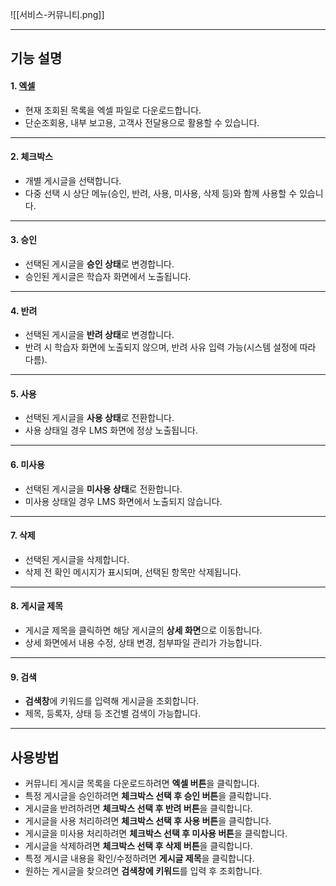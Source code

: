 
![[서비스-커뮤니티.png]]

***

## 기능 설명

#### 1. [엑셀](엑셀.md)
- 현재 조회된 목록을 엑셀 파일로 다운로드합니다.  
- 단순조회용, 내부 보고용, 고객사 전달용으로 활용할 수 있습니다.  

***

#### 2. 체크박스
- 개별 게시글을 선택합니다.  
- 다중 선택 시 상단 메뉴(승인, 반려, 사용, 미사용, 삭제 등)와 함께 사용할 수 있습니다.  

***

#### 3. 승인
- 선택된 게시글을 **승인 상태**로 변경합니다.  
- 승인된 게시글은 학습자 화면에서 노출됩니다.  

***

#### 4. 반려
- 선택된 게시글을 **반려 상태**로 변경합니다.  
- 반려 시 학습자 화면에 노출되지 않으며, 반려 사유 입력 가능(시스템 설정에 따라 다름).  

***

#### 5. 사용
- 선택된 게시글을 **사용 상태**로 전환합니다.  
- 사용 상태일 경우 LMS 화면에 정상 노출됩니다.  

***

#### 6. 미사용
- 선택된 게시글을 **미사용 상태**로 전환합니다.  
- 미사용 상태일 경우 LMS 화면에서 노출되지 않습니다.  

***

#### 7. 삭제
- 선택된 게시글을 삭제합니다.  
- 삭제 전 확인 메시지가 표시되며, 선택된 항목만 삭제됩니다.  

***

#### 8. 게시글 제목
- 게시글 제목을 클릭하면 해당 게시글의 **상세 화면**으로 이동합니다.  
- 상세 화면에서 내용 수정, 상태 변경, 첨부파일 관리가 가능합니다.  

***

#### 9. 검색
- **검색창**에 키워드를 입력해 게시글을 조회합니다.  
- 제목, 등록자, 상태 등 조건별 검색이 가능합니다.  

***

## 사용방법
- 커뮤니티 게시글 목록을 다운로드하려면 **엑셀 버튼**을 클릭합니다.  
- 특정 게시글을 승인하려면 **체크박스 선택 후 승인 버튼**을 클릭합니다.  
- 게시글을 반려하려면 **체크박스 선택 후 반려 버튼**을 클릭합니다.  
- 게시글을 사용 처리하려면 **체크박스 선택 후 사용 버튼**을 클릭합니다.  
- 게시글을 미사용 처리하려면 **체크박스 선택 후 미사용 버튼**을 클릭합니다.  
- 게시글을 삭제하려면 **체크박스 선택 후 삭제 버튼**을 클릭합니다.  
- 특정 게시글 내용을 확인/수정하려면 **게시글 제목**을 클릭합니다.  
- 원하는 게시글을 찾으려면 **검색창에 키워드**를 입력 후 조회합니다.  
